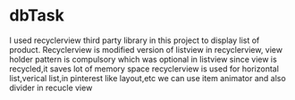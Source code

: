 # dbTask

I used recyclerview third party library in this project to display list of product.
Recyclerview is modified version of listview
in recyclerview, view holder pattern is compulsory which was optional in listview
since view is recycled,it saves lot of memory space
recyclerview is used for horizontal list,verical list,in pinterest like layout,etc
we can use item animator and  also divider in recucle view
